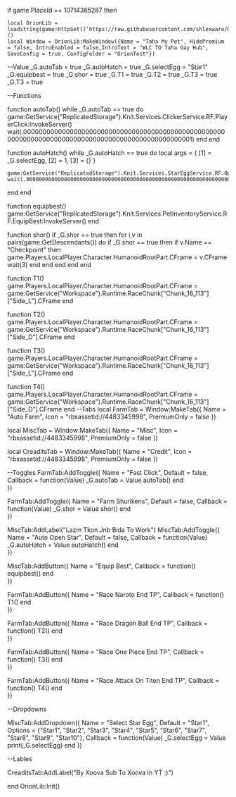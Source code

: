 if game.PlaceId == 10714365287 then

    local OrionLib = loadstring(game:HttpGet(('https://raw.githubusercontent.com/shlexware/Orion/main/source')))()
    local Window = OrionLib:MakeWindow({Name = "Taha My Pet", HidePremium = false, IntroEnabled = false,IntroText = "WLC TO Taha Gay Hub", SaveConfig = true, ConfigFolder = "OrionTest"})

--Value
_G.autoTab = true
_G.autoHatch = true
_G.selectEgg = "Star1"
_G.equipbest = true
_G.shor = true
_G.T1 = true
_G.T2 = true
_G.T3 = true
_G.T3 = true


--Functions

function autoTab()
    while _G.autoTab == true do
        game:GetService("ReplicatedStorage").Knit.Services.ClickerService.RF.PlayerClick:InvokeServer()
        wait(.0000000000000000000000000000000000000000000000000000000000000000000000000000000000000000000000000001)
     end
    end


function autoHatch()
    while _G.autoHatch == true do
local args = {
    [1] = _G.selectEgg,
    [2] = 1,
    [3] = {}
}

    game:GetService("ReplicatedStorage").Knit.Services.StarEggService.RF.OpenEggs:InvokeServer(unpack(args))
    wait(.000000000000000000000000000000000000000000000000000000000000000000000000000000000000000000000000000000001)
end
end

function equipbest()
    game:GetService("ReplicatedStorage").Knit.Services.PetInventoryService.RF.EquipBest:InvokeServer()
end

function shor()
	if _G.shor == true then
		for i,v in pairs(game:GetDescendants()) do
			if _G.shor == true then
				if v.Name == "Checkpoint" then
					game.Players.LocalPlayer.Character.HumanoidRootPart.CFrame = v.CFrame
					wait(3)
				end
			end
		end
	end
end

function T1()
	game.Players.LocalPlayer.Character.HumanoidRootPart.CFrame = game:GetService("Workspace").Runtime.RaceChunk["Chunk_16_113"]["Side_L"].CFrame
end

function T2()
	game.Players.LocalPlayer.Character.HumanoidRootPart.CFrame = game:GetService("Workspace").Runtime.RaceChunk["Chunk_16_113"]["Side_D"].CFrame
end

function T3()
	game.Players.LocalPlayer.Character.HumanoidRootPart.CFrame = game:GetService("Workspace").Runtime.RaceChunk["Chunk_16_113"]["Side_L"].CFrame
end

function T4()
	game.Players.LocalPlayer.Character.HumanoidRootPart.CFrame = game:GetService("Workspace").Runtime.RaceChunk["Chunk_16_113"]["Side_D"].CFrame
end
--Tabs
local FarmTab = Window:MakeTab({
	Name = "Auto Farm",
	Icon = "rbxassetid://4483345998",
	PremiumOnly = false
})

local MiscTab = Window:MakeTab({
	Name = "Misc",
	Icon = "rbxassetid://4483345998",
	PremiumOnly = false
})

local CreaditsTab = Window:MakeTab({
	Name = "Credit",
	Icon = "rbxassetid://4483345998",
	PremiumOnly = false
})


--Toggles
FarmTab:AddToggle({
	Name = "Fast Click",
	Default = false,
	Callback = function(Value)
		_G.autoTab = Value
        autoTab()
	end    
})

FarmTab:AddToggle({
	Name = "Farm Shurikens",
	Default = false,
	Callback = function(Value)
		_G.shor = Value
        shor()
	end    
})

MiscTab:AddLabel("Lazm Tkon Jnb Bida To Work")
MiscTab:AddToggle({
	Name = "Auto Open Star",
	Default = false,
	Callback = function(Value)
        _G.autoHatch = Value
        autoHatch()
	end    
})

MiscTab:AddButton({
	Name = "Equip Best",
	Callback = function()
            equipbest()
  	end    
})

FarmTab:AddButton({
	Name = "Race Naroto End TP",
	Callback = function()
            T1()
  	end    
})

FarmTab:AddButton({
	Name = "Race Dragon Ball End TP",
	Callback = function()
            T2()
  	end    
})

FarmTab:AddButton({
	Name = "Race One Piece End TP",
	Callback = function()
            T3()
  	end    
})

FarmTab:AddButton({
	Name = "Race Attack On Titen End TP",
	Callback = function()
            T4()
  	end    
})

--Dropdowns

MiscTab:AddDropdown({
	Name = "Select Star Egg",
	Default = "Star1",
	Options = {"Star1", "Star2", "Star3", "Star4", "Star5", "Star6", "Star7", "Star8", "Star9", "Star10"},
	Callback = function(Value)
		_G.selectEgg = Value
        print(_G.selectEgg)
	end 
})

--Lables

CreaditsTab:AddLabel("By Xoova Sub To Xoova In YT :)")









end
OrionLib:Init()


